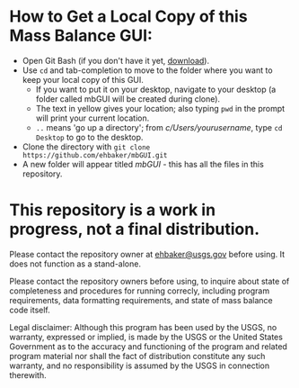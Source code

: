 # How to Get a Local Copy of this Mass Balance GUI:

+ Open Git Bash (if you don't have it yet, [download](https://git-for-windows.github.io/)).
+ Use `cd` and tab-completion to move to the folder where you want to keep your local copy of this GUI.
  + If you want to put it on your desktop, navigate to your desktop (a folder called mbGUI will be created during clone).
  + The text in yellow gives your location; also typing `pwd` in the prompt will print your current location.
  + `..` means 'go up a directory'; from _c/Users/yourusername_, type `cd Desktop` to go to the desktop.
+ Clone the directory with `git clone https://github.com/ehbaker/mbGUI.git`
+ A new folder will appear titled *mbGUI* - this has all the files in this repository.

This repository is a work in progress, not a final distribution. 
===
Please contact the repository owner at ehbaker@usgs.gov before using. It does not function as a stand-alone.

Please contact the repository owners before using, to inquire about state of completeness and procedures for running correcly, including program requirements, data formatting requirements, and state of mass balance code itself.

Legal disclaimer:
Although this program has been used by the USGS, no warranty, expressed or implied, is made by the USGS or the United States Government as to the accuracy and functioning of the program and related program material nor shall the fact of distribution constitute any such warranty, and no responsibility is assumed by the USGS in connection therewith.

